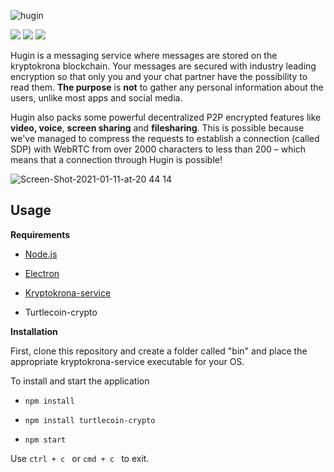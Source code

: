 ![hugin](https://user-images.githubusercontent.com/36674091/113739971-d2a04100-96ef-11eb-8f4e-ef8fed5949d7.png)

<p>
<a href="https://chat.kryptokrona.se"><img src="https://img.shields.io/discord/562673808582901793?label=Discord&logo=Discord&logoColor=white&style=plastic"></a> 
<a href="https://github.com/kryptokrona/hugin-messenger/releases"><img src="https://img.shields.io/github/v/release/kryptokrona/hugin-messenger?label=Release&style=plastic"></a>
<a href="https://github.com/kryptokrona/hugin-messenger/releases"><img src="https://img.shields.io/github/downloads/kryptokrona/hugin-messenger/total?label=Downloads&style=plastic"></a>
</p>


Hugin is a messaging service where messages are stored on the kryptokrona blockchain. Your messages are secured with industry leading encryption so that only you and your chat partner have the possibility to read them. **The purpose** is **not** to gather any personal information about the users, unlike most apps and social media.

Hugin also packs some powerful decentralized P2P encrypted features like **video, voice**, **screen sharing** and **filesharing**. This is possible because we've managed to compress the requests to establish a connection (called SDP) with WebRTC from over 2000 characters to less than 200 – which means that a connection through Hugin is possible!

<img align="left" alt="Screen-Shot-2021-01-11-at-20 44 14" src="https://user-images.githubusercontent.com/36674091/113740100-ef3c7900-96ef-11eb-91c8-4381b69605d1.png"><br>

## Usage

**Requirements**

* [Node.js](http://nodejs.org/)

* [Electron](https://www.electronjs.org/) 

* [Kryptokrona-service](https://github.com/kryptokrona/kryptokrona/releases)

* Turtlecoin-crypto

  

**Installation**

First, clone this repository and create a folder called "bin" and place the appropriate kryptokrona-service executable for your OS.

To install and start the application

- ```npm install```

- ```npm install turtlecoin-crypto```

- ```npm start```

  

Use ```ctrl + c ``` or ```cmd + c ``` to exit.
